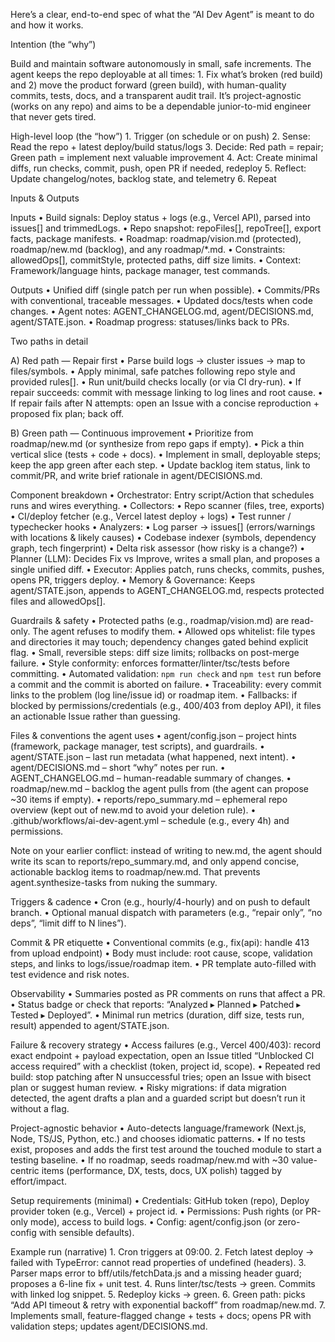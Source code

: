 Here’s a clear, end-to-end spec of what the “AI Dev Agent” is meant to do and how it works.

Intention (the “why”)

Build and maintain software autonomously in small, safe increments. The agent keeps the repo deployable at all times:
	1.	Fix what’s broken (red build) and 2) move the product forward (green build), with human-quality commits, tests, docs, and a transparent audit trail. It’s project-agnostic (works on any repo) and aims to be a dependable junior-to-mid engineer that never gets tired.

High-level loop (the “how”)
	1.	Trigger (on schedule or on push)
	2.	Sense: Read the repo + latest deploy/build status/logs
	3.	Decide: Red path = repair; Green path = implement next valuable improvement
	4.	Act: Create minimal diffs, run checks, commit, push, open PR if needed, redeploy
	5.	Reflect: Update changelog/notes, backlog state, and telemetry
	6.	Repeat

Inputs & Outputs

Inputs
	•	Build signals: Deploy status + logs (e.g., Vercel API), parsed into issues[] and trimmedLogs.
	•	Repo snapshot: repoFiles[], repoTree[], export facts, package manifests.
	•	Roadmap: roadmap/vision.md (protected), roadmap/new.md (backlog), and any roadmap/*.md.
	•	Constraints: allowedOps[], commitStyle, protected paths, diff size limits.
	•	Context: Framework/language hints, package manager, test commands.

Outputs
	•	Unified diff (single patch per run when possible).
	•	Commits/PRs with conventional, traceable messages.
	•	Updated docs/tests when code changes.
	•	Agent notes: AGENT_CHANGELOG.md, agent/DECISIONS.md, agent/STATE.json.
	•	Roadmap progress: statuses/links back to PRs.

Two paths in detail

A) Red path — Repair first
	•	Parse build logs → cluster issues → map to files/symbols.
	•	Apply minimal, safe patches following repo style and provided rules[].
	•	Run unit/build checks locally (or via CI dry-run).
	•	If repair succeeds: commit with message linking to log lines and root cause.
	•	If repair fails after N attempts: open an Issue with a concise reproduction + proposed fix plan; back off.

B) Green path — Continuous improvement
	•	Prioritize from roadmap/new.md (or synthesize from repo gaps if empty).
	•	Pick a thin vertical slice (tests + code + docs).
	•	Implement in small, deployable steps; keep the app green after each step.
	•	Update backlog item status, link to commit/PR, and write brief rationale in agent/DECISIONS.md.

Component breakdown
	•	Orchestrator: Entry script/Action that schedules runs and wires everything.
	•	Collectors:
	•	Repo scanner (files, tree, exports)
	•	CI/deploy fetcher (e.g., Vercel latest deploy + logs)
	•	Test runner / typechecker hooks
	•	Analyzers:
	•	Log parser → issues[] (errors/warnings with locations & likely causes)
	•	Codebase indexer (symbols, dependency graph, tech fingerprint)
	•	Delta risk assessor (how risky is a change?)
	•	Planner (LLM): Decides Fix vs Improve, writes a small plan, and proposes a single unified diff.
	•	Executor: Applies patch, runs checks, commits, pushes, opens PR, triggers deploy.
	•	Memory & Governance: Keeps agent/STATE.json, appends to AGENT_CHANGELOG.md, respects protected files and allowedOps[].

Guardrails & safety
	•	Protected paths (e.g., roadmap/vision.md) are read-only. The agent refuses to modify them.
	•	Allowed ops whitelist: file types and directories it may touch; dependency changes gated behind explicit flag.
	•	Small, reversible steps: diff size limits; rollbacks on post-merge failure.
	•	Style conformity: enforces formatter/linter/tsc/tests before committing.
        •       Automated validation: `npm run check` and `npm test` run before a commit and the commit is aborted on failure.
	•	Traceability: every commit links to the problem (log line/issue id) or roadmap item.
	•	Fallbacks: if blocked by permissions/credentials (e.g., 400/403 from deploy API), it files an actionable Issue rather than guessing.

Files & conventions the agent uses
	•	agent/config.json – project hints (framework, package manager, test scripts), and guardrails.
	•	agent/STATE.json – last run metadata (what happened, next intent).
	•	agent/DECISIONS.md – short “why” notes per run.
	•	AGENT_CHANGELOG.md – human-readable summary of changes.
	•	roadmap/new.md – backlog the agent pulls from (the agent can propose ~30 items if empty).
	•	reports/repo_summary.md – ephemeral repo overview (kept out of new.md to avoid your deletion rule).
	•	.github/workflows/ai-dev-agent.yml – schedule (e.g., every 4h) and permissions.

Note on your earlier conflict: instead of writing to new.md, the agent should write its scan to reports/repo_summary.md, and only append concise, actionable backlog items to roadmap/new.md. That prevents agent.synthesize-tasks from nuking the summary.

Triggers & cadence
	•	Cron (e.g., hourly/4-hourly) and on push to default branch.
	•	Optional manual dispatch with parameters (e.g., “repair only”, “no deps”, “limit diff to N lines”).

Commit & PR etiquette
	•	Conventional commits (e.g., fix(api): handle 413 from upload endpoint)
	•	Body must include: root cause, scope, validation steps, and links to logs/issue/roadmap item.
	•	PR template auto-filled with test evidence and risk notes.

Observability
	•	Summaries posted as PR comments on runs that affect a PR.
	•	Status badge or check that reports: “Analyzed ▸ Planned ▸ Patched ▸ Tested ▸ Deployed”.
	•	Minimal run metrics (duration, diff size, tests run, result) appended to agent/STATE.json.

Failure & recovery strategy
	•	Access failures (e.g., Vercel 400/403): record exact endpoint + payload expectation, open an Issue titled “Unblocked CI access required” with a checklist (token, project id, scope).
	•	Repeated red build: stop patching after N unsuccessful tries; open an Issue with bisect plan or suggest human review.
	•	Risky migrations: if data migration detected, the agent drafts a plan and a guarded script but doesn’t run it without a flag.

Project-agnostic behavior
	•	Auto-detects language/framework (Next.js, Node, TS/JS, Python, etc.) and chooses idiomatic patterns.
	•	If no tests exist, proposes and adds the first test around the touched module to start a testing baseline.
	•	If no roadmap, seeds roadmap/new.md with ~30 value-centric items (performance, DX, tests, docs, UX polish) tagged by effort/impact.

Setup requirements (minimal)
	•	Credentials: GitHub token (repo), Deploy provider token (e.g., Vercel) + project id.
	•	Permissions: Push rights (or PR-only mode), access to build logs.
	•	Config: agent/config.json (or zero-config with sensible defaults).

Example run (narrative)
	1.	Cron triggers at 09:00.
	2.	Fetch latest deploy → failed with TypeError: cannot read properties of undefined (headers).
	3.	Parser maps error to bff/utils/fetchData.js and a missing header guard; proposes a 6-line fix + unit test.
	4.	Runs linter/tsc/tests → green. Commits with linked log snippet.
	5.	Redeploy kicks → green.
	6.	Green path: picks “Add API timeout & retry with exponential backoff” from roadmap/new.md.
	7.	Implements small, feature-flagged change + tests + docs; opens PR with validation steps; updates agent/DECISIONS.md.

